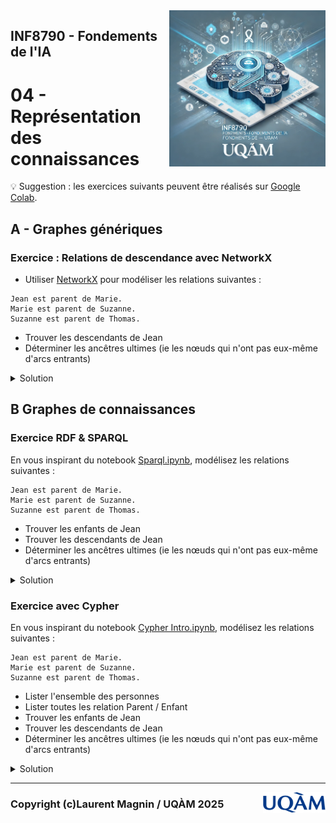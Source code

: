 <img style="float: right;" src="../../images/image_inf8790.png" alt="image_inf8790" width="250"/>

## INF8790 - Fondements de l'IA
# 04 - Représentation des connaissances

:bulb: Suggestion : les exercices suivants peuvent être réalisés sur [Google Colab](https://colab.google).

## A - Graphes génériques

### Exercice : Relations de descendance avec NetworkX

- Utiliser [NetworkX](https://networkx.org) pour modéliser les relations suivantes :

```script
Jean est parent de Marie.
Marie est parent de Suzanne.
Suzanne est parent de Thomas.
```

- Trouver les descendants de Jean
- Déterminer les ancêtres ultimes (ie les nœuds qui n'ont pas eux-même d'arcs entrants)

<details>
  <summary>Solution</summary>
  <a href="https://colab.research.google.com/drive/1ljCIJi2IbDJjWm71vrSMKjFuKZ793X6C?usp=sharing">inf8790_networkx.ipynb</a>
</details>

## B Graphes de connaissances

### Exercice RDF & SPARQL

En vous inspirant du notebook [Sparql.ipynb](https://colab.research.google.com/github/joerg84/Graph_Powered_ML_Workshop/blob/master/Sparql.ipynb), modélisez les relations suivantes :

```script
Jean est parent de Marie.
Marie est parent de Suzanne.
Suzanne est parent de Thomas.
```

- Trouver les enfants de Jean
- Trouver les descendants de Jean
- Déterminer les ancêtres ultimes (ie les nœuds qui n'ont pas eux-même d'arcs entrants)

<details>
  <summary>Solution</summary>
  <a href="https://colab.research.google.com/drive/1XCL3cgRhqS2DDAwsfQkVJgrZE58SkPdV?usp=sharing">inf8790_sparql.ipynb</a>
</details>

### Exercice avec Cypher

En vous inspirant du notebook [Cypher Intro.ipynb](https://colab.research.google.com/drive/1zgTCEOFdskYRQ45COYRww7sA6fTXE66S?usp=sharing), modélisez les relations suivantes :

```script
Jean est parent de Marie.
Marie est parent de Suzanne.
Suzanne est parent de Thomas.
```

- Lister l'ensemble des personnes
- Lister toutes les relation Parent / Enfant
- Trouver les enfants de Jean
- Trouver les descendants de Jean
- Déterminer les ancêtres ultimes (ie les nœuds qui n'ont pas eux-même d'arcs entrants)

<details>
  <summary>Solution</summary>
  <a href="https://colab.research.google.com/drive/1qNeiZmQd9k9MtiBBePj1vZNkP6pwxUTZ?usp=sharing">inf8790_cypher.ipynb</a>
</details>

--------------- 

<img style="float: right;" align="right" src="../../images/uqam.png" alt="uqàm" width="100"/>

### Copyright (c)Laurent Magnin / UQÀM 2025